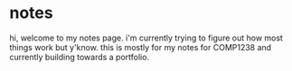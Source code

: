 # notes
hi, welcome to my notes page. i'm currently trying to figure out how most things work but y'know. 
this is mostly for my notes for COMP1238 and currently building towards a portfolio.
